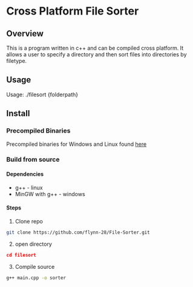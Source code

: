 # Cross Platform File Sorter

## Overview
This is a program written in c++ and can be compiled cross platform. It allows a user to specify a directory and then sort files into directories by filetype.

## Usage
Usage: ./filesort {folderpath}

## Install

### Precompiled Binaries
Precompiled binaries for Windows and Linux found [here](https://github.com/flynn-28/File-Sorter/releases/tag/release)

### Build from source
#### Dependencies
* g++ - linux
* MinGW with g++ - windows

#### Steps
1. Clone repo
```bash
git clone https://github.com/flynn-28/File-Sorter.git
```
2. open directory
```json
cd filesort
```
3. Compile source
```bash
g++ main.cpp -o sorter
```
